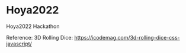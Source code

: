 # Hoya2022
Hoya2022 Hackathon


Reference:
3D Rolling Dice: https://icodemag.com/3d-rolling-dice-css-javascript/
